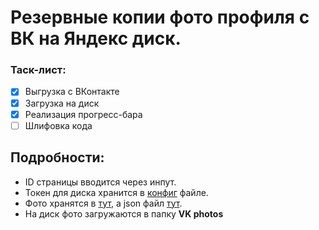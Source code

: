# Резервные копии фото профиля с ВК на Яндекс диск.

### Таск-лист:

- [x] Выгрузка с ВКонтакте
- [x] Загрузка на диск
- [x] Реализация прогресс-бара
- [ ] Шлифовка кода

## Подробности:

* ID страницы вводится через инпут.
* Токен для диска хранится в [конфиг](config.ini) файле.
* Фото хранятся в [тут](saved_pictures/piks_out/), а json файл [тут](saved_pictures/saved_pics.json).
* На диск фото загружаются в папку **VK photos**